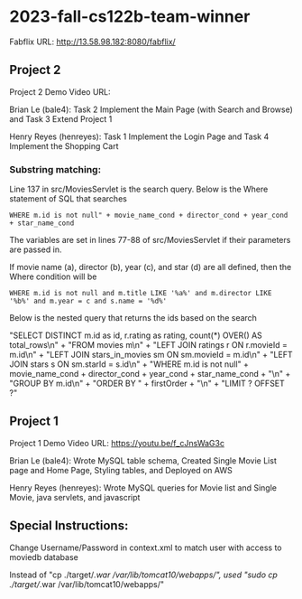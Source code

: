 # 2023-fall-cs122b-team-winner

Fabflix URL: http://13.58.98.182:8080/fabflix/

## Project 2
Project 2 Demo Video URL: 

Brian Le (bale4): Task 2 Implement the Main Page (with Search and Browse) and Task 3 Extend Project 1

Henry Reyes (henreyes): Task 1 Implement the Login Page and Task 4 Implement the Shopping Cart

### Substring matching:
Line 137 in src/MoviesServlet is the search query. Below is the Where statement of SQL that searches

    WHERE m.id is not null" + movie_name_cond + director_cond + year_cond + star_name_cond

The variables are set in lines 77-88 of src/MoviesServlet if their parameters are passed in. 

If movie name (a), director (b), year (c), and star (d) are all defined, then the Where condition will be

    WHERE m.id is not null and m.title LIKE '%a%' and m.director LIKE '%b%' and m.year = c and s.name = '%d%'

Below is the nested query that returns the ids based on the search 

"SELECT DISTINCT m.id as id, r.rating as rating, count(*) OVER() AS total_rows\n" +
"FROM movies m\n" +
"LEFT JOIN ratings r ON r.movieId = m.id\n" +
"LEFT JOIN stars_in_movies sm ON sm.movieId = m.id\n" +
"LEFT JOIN stars s ON sm.starId = s.id\n" +
"WHERE m.id is not null" + movie_name_cond + director_cond + year_cond + star_name_cond + "\n" +
"GROUP BY m.id\n" +
"ORDER BY " + firstOrder + "\n" +
"LIMIT ? OFFSET ?"


## Project 1
Project 1 Demo Video URL: https://youtu.be/f_cJnsWaG3c

Brian Le (bale4): Wrote MySQL table schema, Created Single Movie List page and Home Page, Styling tables, and Deployed on AWS

Henry Reyes (henreyes): Wrote MySQL queries for Movie list and Single Movie, java servlets, and javascript 



## Special Instructions: 

Change Username/Password in context.xml to match user with access to moviedb database


Instead of "cp ./target/*.war /var/lib/tomcat10/webapps/", used "sudo cp ./target/*.war /var/lib/tomcat10/webapps/"
